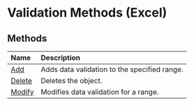 
# Validation Methods (Excel)

## Methods



|**Name**|**Description**|
|:-----|:-----|
| [Add](e02c9d5e-dbb1-7d37-d112-0c60e7a7ff03.md)|Adds data validation to the specified range.|
| [Delete](547f318e-3eed-85aa-8445-c5d56673ff25.md)|Deletes the object.|
| [Modify](4f6b435a-6ca6-8953-1bde-549b0bdc1774.md)|Modifies data validation for a range.|
